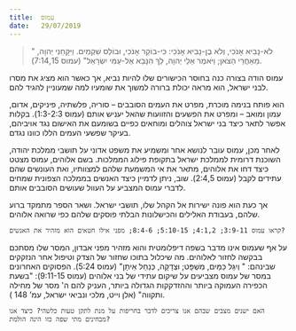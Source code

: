 ```yaml
---
title:  עמוס
date:   29/07/2019
---
```


> <p></p>
> " לֹא-נָבִיא אָנֹכִי, וְלֹא בֶן-נָבִיא אָנֹכִי:  כִּי-בוֹקֵר אָנֹכִי, וּבוֹלֵס שִׁקְמִים. וַיִּקָּחֵנִי יְהוָה, מֵאַחֲרֵי הַצֹּאן; וַיֹּאמֶר אֵלַי יְהוָה, לֵךְ הִנָּבֵא אֶל-עַמִּי יִשְׂרָאֵל" (עמוס 7:14,15). 

עמוס הודה בצורה כנה בחוסר הכישורים שלו להיות נביא, אך כאשר הוא מציג את מסרו לבני ישראל, הוא מראה יכולת ברורה למשוך את שומעיו למה שמעוניין להגיד להם. 

הוא פותח בנימה מוכרת, מפרט את העמים הסובבים – סוריה, פלשתיה, פיניקים, אדום, עמון ומואב – ומפרט את הפשעים והזוועות שהאל יעניש אותם (עמוס 1:3-2:3). בקלות אפשר לתאר כיצד בני ישראל צוהלים ומוחאים כפיים בשומעם את האישום נגד אויביהם, בעיקר שפשעי העמים הללו כוונו נגדם. 

לאחר מכן, עמוס עובר לנושא אחר ומשמיע את משפט אדוני על תושבי ממלכת יהודה, השוכנת דרומית לממלכת ישראל בתקופת פילוג הממלכות. בשם אלוהים, עמוס מצטט כיצד דחו את אלוהים, מתאר את אי המשמעת שלהם למצוותיו, ואת העונשים שהם עתידים לקבל (עמוס 2:4,5). שוב, ניתן לדמיין כיצד האנשים בממלכה הצפונית שמחים לדברי עמוס המצביע על העוול שעושים הסובבים אותם.

אך כעת הוא פונה ישירות אל הקהל שלו, תושבי ישראל. ושאר הספר מתמקד ברוע שלהם, בעבודת האלילים והכישלונות הבלתי פוסקים שלהם כפי שרואה אלוהים. 

`קראו עמוס 3:9-11; 4:1,2; 5:10-15; 8:4-6; מפני אילו חטאים הוא מזהיר את האנשים?`

על אף שעמוס אינו מדבר בשפה דיפלומטית והוא מזהיר מפני אבדון, המסר שלו מסתכם בבקשה לחזור לאלוהים. מה שיכלול בתוכו שחזור של הצדק וטיפול אחר הנזקקים שבינהם: " וְיִגַּל כַּמַּיִם, מִשְׁפָּט; וּצְדָקָה, כְּנַחַל אֵיתָן" (עמוס 5:24). הפסוקים האחרונים במסר של עמוס מצביעים על שיקום עתידי של בני אלוהים (עמוס 9:11-15): "בשעת הכפירה העמוקה ביותר וההזדקקות הגדולה ביותר, העניק להם ה' מסר של מחילה ותקווה" (אלן וייט, מלכי ונביאי ישראל, עמ’ 148 ).

`האם ישנים מצבים שבהם אנו צריכים לדבר בחריפות על מנת לתקן טעות כלשהי? כיצד אנו מבחינים מתי שפה כזו הינה הולמת?`
